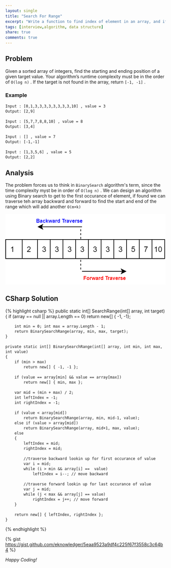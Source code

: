 ```yaml
---
layout: single
title: "Search For Range"
excerpt: "Write a function to find index of element in an array, and if not found return index where it should be inserted in order."
tags: [interview,algorithm, data structure]
share: true
comments: true
---
```


## Problem

Given a sorted array of integers, find the starting and ending position of a given target value. Your algorithm’s runtime complexity must be in the order of `O(log n)` . If the target is not found in the array, return `[-1, -1]` .

### Example

    Input : [0,1,3,3,3,3,3,3,3,3,10] , value = 3
    Output: [2,9]

    Input : [5,7,7,8,8,10] , value = 8
    Output: [3,4]

    Input : [] , value = 7
    Output: [-1,-1]

    Input : [1,3,5,6] , value = 5
    Output: [2,2]

## Analysis

The problem forces us to think in `BinarySearch` algorithm's term, since the time complexity myst be in order of `O(log n)` . We can design an algorithm using Binary search to get to the first occurance of element, if found we can traverse teh array backward and forward to find the start and end of the range which will add another `O(m+k)`

<img src="/files/Search_for_Range.png">

## CSharp Solution

{% highlight csharp %}
    public static int[] SearchRange(int[] array, int target)
    {
        if (array == null || array.Length == 0)
            return new[] { -1, -1};

        int min = 0; int max = array.Length - 1;
        return BinarySearchRange(array, min, max, target);
    }

    private static int[] BinarySearchRange(int[] array, int min, int max, int value)
    {
        if (min > max)
            return new[] { -1, -1 };

        if (value == array[min] && value == array[max])
            return new[] { min, max };

        var mid = (min + max) / 2;
        int leftIndex = -1;
        int rightIndex = -1;

        if (value < array[mid])
            return BinarySearchRange(array, min, mid-1, value);
        else if (value > array[mid])
            return BinarySearchRange(array, mid+1, max, value);
        else
        {
            leftIndex = mid;
            rightIndex = mid;

            //traverse backward lookin up for first occurance of value
            var i = mid;
            while (i > min && array[i] ==  value)
                leftIndex = i--; // move backward

            //traverse forward lookin up for last occurance of value
            var j = mid;
            while (j < max && array[j] == value)
                rightIndex = j++; // move forward
        }

        return new[] { leftIndex, rightIndex };
    }
{% endhighlight %}

{% gist https://gist.github.com/eknowledger/5eaa9523a9df4c225f67f3558c3c64b4 %}

_Happy Coding!_